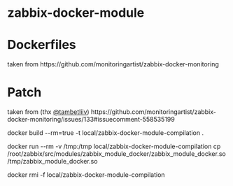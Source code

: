 # zabbix-docker-module

<h1>Dockerfiles</h1>
taken from
https://github.com/monitoringartist/zabbix-docker-monitoring

<h1>Patch</h1> 
taken from (thx <a href="https://github.com/tambetliiv">@tambetliiv</a>)
https://github.com/monitoringartist/zabbix-docker-monitoring/issues/133#issuecomment-558535199

docker build --rm=true -t local/zabbix-docker-module-compilation .

docker run --rm -v /tmp:/tmp local/zabbix-docker-module-compilation cp /root/zabbix/src/modules/zabbix_module_docker/zabbix_module_docker.so /tmp/zabbix_module_docker.so

docker rmi -f local/zabbix-docker-module-compilation
